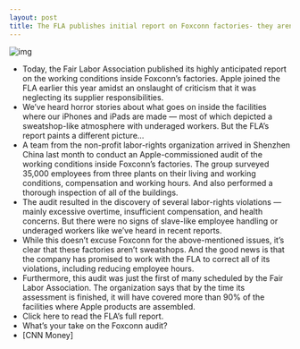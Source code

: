 ```yaml
---
layout: post
title: The FLA publishes initial report on Foxconn factories- they aren't sweatshops
---
```

![img](http://media.idownloadblog.com/wp-content/uploads/2012/01/foxconn-sign1.jpg)
* Today, the Fair Labor Association published its highly anticipated report on the working conditions inside Foxconn’s factories. Apple joined the FLA earlier this year amidst an onslaught of criticism that it was neglecting its supplier responsibilities.
* We’ve heard horror stories about what goes on inside the facilities where our iPhones and iPads are made — most of which depicted a sweatshop-like atmosphere with underaged workers. But the FLA’s report paints a different picture…
* A team from the non-profit labor-rights organization arrived in Shenzhen China last month to conduct an Apple-commissioned audit of the working conditions inside Foxconn’s factories. The group surveyed 35,000 employees from three plants on their living and working conditions, compensation and working hours. And also performed a thorough inspection of all of the buildings.
* The audit resulted in the discovery of several labor-rights violations — mainly excessive overtime, insufficient compensation, and health concerns. But there were no signs of slave-like employee handling or underaged workers like we’ve heard in recent reports.
* While this doesn’t excuse Foxconn for the above-mentioned issues, it’s clear that these factories aren’t sweatshops. And the good news is that the company has promised to work with the FLA to correct all of its violations, including reducing employee hours.
* Furthermore, this audit was just the first of many scheduled by the Fair Labor Association. The organization says that by the time its assessment is finished, it will have covered more than 90% of the facilities where Apple products are assembled.
* Click here to read the FLA’s full report.
* What’s your take on the Foxconn audit?
* [CNN Money]

